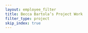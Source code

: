 ```yaml
---
layout: employee_filter
title: Becca Bartola’s Project Work
filter_type: project
skip_index: true
---
```

